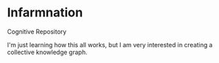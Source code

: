 Infarmnation
============

Cognitive Repository

I'm just learning how this all works, but I am very interested in creating a collective knowledge graph.